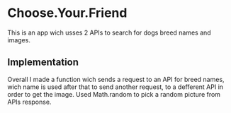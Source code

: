 # Choose.Your.Friend<br>
This is an app wich usses 2 APIs to search for dogs breed names and images.<br>
## Implementation<br>
Overall I made a function wich sends a request to an API for breed names, wich name is used after that to send another request, to a defferent API in order to get the image.
Used Math.random to pick a random picture from APIs response.<br>
